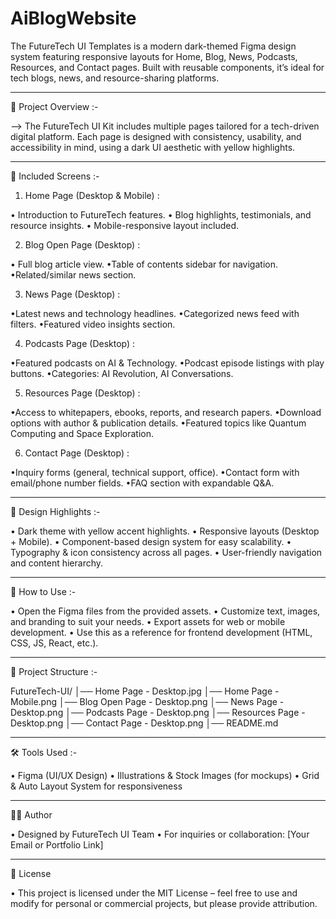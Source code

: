 # AiBlogWebsite

The FutureTech UI Templates is a modern dark-themed Figma design system featuring responsive layouts for Home, Blog, News, Podcasts, Resources, and Contact pages. Built with reusable components, it’s ideal for tech blogs, news, and resource-sharing platforms.

---------------------------------------------------------------------------------------------------------

📂 Project Overview :-

--> The FutureTech UI Kit includes multiple pages tailored for a tech-driven digital platform. Each page is designed with consistency, usability, and accessibility in mind, using a dark UI aesthetic with yellow highlights.

---------------------------------------------------------------------------------------------------------



📸 Included Screens :-

1. Home Page (Desktop & Mobile) :

• Introduction to FutureTech features.
• Blog highlights, testimonials, and resource insights.
• Mobile-responsive layout included.


2. Blog Open Page (Desktop) :

• Full blog article view.
•Table of contents sidebar for navigation.
•Related/similar news section.


3. News Page (Desktop) :

•Latest news and technology headlines.
•Categorized news feed with filters.
•Featured video insights section.


4. Podcasts Page (Desktop) :

•Featured podcasts on AI & Technology.
•Podcast episode listings with play buttons.
•Categories: AI Revolution, AI Conversations.


5. Resources Page (Desktop) :

•Access to whitepapers, ebooks, reports, and research papers.
•Download options with author & publication details.
•Featured topics like Quantum Computing and Space Exploration.


6. Contact Page (Desktop) :

•Inquiry forms (general, technical support, office).
•Contact form with email/phone number fields.
•FAQ section with expandable Q&A.


---------------------------------------------------------------------------------------------------------



🎨 Design Highlights :-


• Dark theme with yellow accent highlights.
• Responsive layouts (Desktop + Mobile).
• Component-based design system for easy scalability.
• Typography & icon consistency across all pages.
• User-friendly navigation and content hierarchy.



---------------------------------------------------------------------------------------------------------


🚀 How to Use :-


• Open the Figma files from the provided assets.
• Customize text, images, and branding to suit your needs.
• Export assets for web or mobile development.
• Use this as a reference for frontend development (HTML, CSS, JS, React, etc.).


---------------------------------------------------------------------------------------------------------


📌 Project Structure :-


FutureTech-UI/
│── Home Page - Desktop.jpg
│── Home Page - Mobile.png
│── Blog Open Page - Desktop.png
│── News Page - Desktop.png
│── Podcasts Page - Desktop.png
│── Resources Page - Desktop.png
│── Contact Page - Desktop.png
│── README.md


---------------------------------------------------------------------------------------------------------


🛠️ Tools Used :-

• Figma (UI/UX Design)
• Illustrations & Stock Images (for mockups)
• Grid & Auto Layout System for responsiveness

---------------------------------------------------------------------------------------------------------

👨‍💻 Author

• Designed by FutureTech UI Team
• For inquiries or collaboration: [Your Email or Portfolio Link]

---------------------------------------------------------------------------------------------------------

📜 License

• This project is licensed under the MIT License – feel free to use and modify for personal or commercial projects, but please provide attribution.
